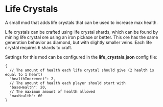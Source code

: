 # Life Crystals

A small mod that adds life crystals that can be used to increase max health.

Life crystals can be crafted using life crystal shards, which can be found by mining life crystal ore using an iron pickaxe or better.
This ore has the same generation behavior as diamond, but with slightly smaller veins.
Each life crystal requires 6 shards to craft.

Settings for this mod can be configured in the **life_crystals.json** config file:

```json5
{
  // The amount of health each life crystal should give (2 health is equal to 1 heart)
  "healthIncrement": 2,
  // The amount of health each player should start with
  "baseHealth": 20,
  // The maximum amount of health allowed
  "maxHealth": 60
}
```